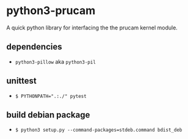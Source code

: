 # python3-prucam
A quick python library for interfacing the the prucam kernel module.

## dependencies
- `python3-pillow` aka `python3-pil`

## unittest
- `$ PYTHONPATH=".:./" pytest`

## build debian package
- `$ python3 setup.py --command-packages=stdeb.command bdist_deb`
